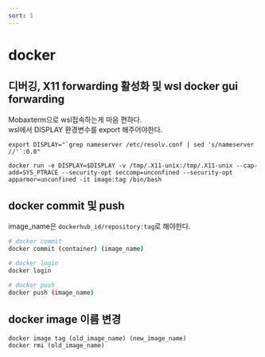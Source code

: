 ```yaml
---
sort: 1
---
```


# docker

## 디버깅, X11 forwarding 활성화 및 wsl docker gui forwarding

Mobaxterm으로 wsl접속하는게 마음 편하다.<br>
wsl에서 DISPLAY 환경변수를 export 해주어야한다.

```
export DISPLAY="`grep nameserver /etc/resolv.conf | sed 's/nameserver //'`:0.0"

docker run -e DISPLAY=$DISPLAY -v /tmp/.X11-unix:/tmp/.X11-unix --cap-add=SYS_PTRACE --security-opt seccomp=unconfined --security-opt apparmor=unconfined -it image:tag /bin/bash
```

## docker commit 및 push

image_name은 `dockerhub_id/repository:tag`로 해야한다.

```bash
# docker commit
docker commit (container) (image_name)

# docker login
docker login

# docker push
docker push (image_name)
```

## docker image 이름 변경

```
docker image tag (old_image_name) (new_image_name)
docker rmi (old_image_name)
```
